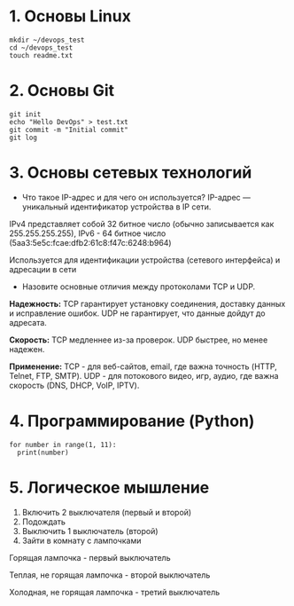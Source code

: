 # 1. Основы Linux
    mkdir ~/devops_test
    cd ~/devops_test
    touch readme.txt

# 2. Основы Git
    git init
    echo "Hello DevOps" > test.txt
    git commit -m "Initial commit"
    git log

# 3. Основы сетевых технологий
- Что такое IP-адрес и для чего он используется?
IP-адрес — уникальный идентификатор устройства в IP сети. 

IPv4 представляет собой 32 битное число (обычно записывается как 255.255.255.255), IPv6 - 64 битное число (5aa3:5e5c:fcae:dfb2:61c8:f47c:6248:b964)

Используется для идентификации устройства (сетевого интерфейса) и адресации в сети

- Назовите основные отличия между протоколами TCP и UDP.

**Надежность:** TCP гарантирует установку соединения, доставку данных и исправление ошибок. UDP не гарантирует, что данные дойдут до адресата.

**Скорость:** TCP медленнее из-за проверок. UDP быстрее, но менее надежен.

**Применение:** 
TCP - для веб-сайтов, email, где важна точность (HTTP, Telnet, FTP, SMTP). 
UDP - для потокового видео, игр, аудио, где важна скорость (DNS, DHCP, VoIP, IPTV). 

# 4. Программирование (Python)
    for number in range(1, 11):
      print(number)

# 5. Логическое мышление
1. Включить 2 выключателя (первый и второй)
2. Подождать
3. Выключить 1 выключатель (второй)
4. Зайти в комнату с лампочками 

Горящая лампочка - первый выключатель

Теплая, не горящая лампочка - второй выключатель

Холодная, не горящая лампочка - третий выключатель
